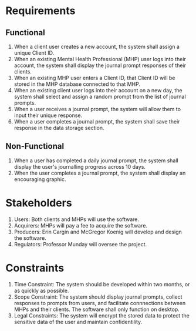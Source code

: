 # Requirements
## Functional
1. When a client user creates a new account, the system shall assign a unique Client ID.
2. When an existing Mental Health Professional (MHP) user logs into their account, the system shall display the journal prompt responses of their clients.
3. When an existing MHP user enters a Client ID, that Client ID will be stored in the MHP database connected to that MHP.
5. When an existing client user logs into their account on a new day, the system shall select and assign a random prompt from the list of journal prompts.
6. When a user receives a journal prompt, the system will allow them to input their unique response. 
7. When a user completes a journal prompt, the system shall save their response in the data storage section.
   
## Non-Functional
1. When a user has completed a daily journal prompt, the system shall display the user's journalling progress across 10 days.
2. When the user completes a journal prompt, the system shall display an encouraging graphic.

# Stakeholders
1. Users: Both clients and MHPs will use the software.
2. Acquirers: MHPs will pay a fee to acquire the software.
3. Producers: Erin Cargin and McGregor Koenig will develop and design the software.
4. Regulators: Professor Munday will oversee the project.

# Constraints
1. Time Constraint: The system should be developed within two months, or as quickly as possible.
2. Scope Constraint: The system should display journal prompts, collect responses to prompts from users, and facilitate connnections between MHPs and their clients. The software shall only function on desktop.
3. Legal Constraints: The system will encrypt the stored data to protect the sensitive data of the user and maintain confidentility. 

